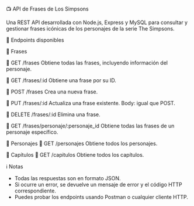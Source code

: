 📺 API de Frases de Los Simpsons

Una REST API desarrollada con Node.js, Express y MySQL para consultar y gestionar frases icónicas de los personajes de la serie The Simpsons.

🚀 Endpoints disponibles

📌 Frases

🔹 GET /frases
Obtiene todas las frases, incluyendo información del personaje.

🔹 GET /frases/:id
Obtiene una frase por su ID.

🔹 POST /frases
Crea una nueva frase. 

🔹 PUT /frases/:id
Actualiza una frase existente.
Body: igual que POST.

🔹 DELETE /frases/:id
Elimina una frase.

🔹  GET /frases/personaje/:personaje_id
Obtiene todas las frases de un personaje específico.

📌 Personajes
🔹  GET /personajes
Obtiene todos los personajes.

📌 Capítulos
🔹  GET /capitulos
Obtiene todos los capítulos.


ℹ️ Notas

- Todas las respuestas son en formato JSON.
- Si ocurre un error, se devuelve un mensaje de error y el código HTTP correspondiente.
- Puedes probar los endpoints usando Postman o cualquier cliente HTTP.
